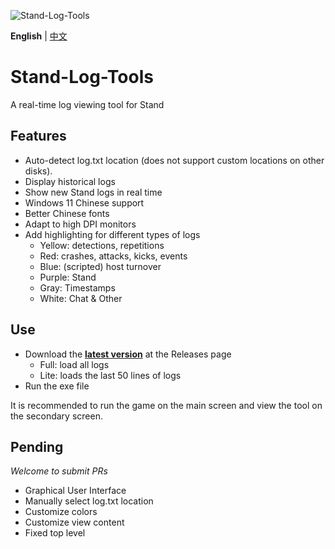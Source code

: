 ![Stand-Log-Tools](https://socialify.git.ci/Sakura1618/Stand-Log-Tools/image?description=1&font=Jost&forks=1&issues=1&language=1&name=1&owner=1&pattern=Plus&pulls=1&stargazers=1&theme=Light)

**English** | [中文](README_CN.md)

# Stand-Log-Tools
A real-time log viewing tool for Stand

## Features
+ Auto-detect log.txt location (does not support custom locations on other disks).
+ Display historical logs
+ Show new Stand logs in real time
+ Windows 11 Chinese support
+ Better Chinese fonts
+ Adapt to high DPI monitors
+ Add highlighting for different types of logs
  + Yellow: detections, repetitions
  + Red: crashes, attacks, kicks, events
  + Blue: (scripted) host turnover
  + Purple: Stand
  + Gray: Timestamps
  + White: Chat & Other

## Use
+ Download the [**latest version**](https://github.com/Sakura1618/Stand-Log-Tools/releases/latest) at the Releases page
  + Full: load all logs
  + Lite: loads the last 50 lines of logs
+ Run the exe file  

It is recommended to run the game on the main screen and view the tool on the secondary screen.

## Pending
*Welcome to submit PRs*

+ Graphical User Interface
+ Manually select log.txt location
+ Customize colors
+ Customize view content
+ Fixed top level